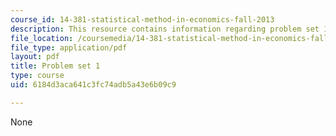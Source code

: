 ```yaml
---
course_id: 14-381-statistical-method-in-economics-fall-2013
description: This resource contains information regarding problem set 1.
file_location: /coursemedia/14-381-statistical-method-in-economics-fall-2013/6184d3aca641c3fc74adb5a43e6b09c9_MIT14_381F13_ps1_2007.pdf
file_type: application/pdf
layout: pdf
title: Problem set 1
type: course
uid: 6184d3aca641c3fc74adb5a43e6b09c9

---
```

None